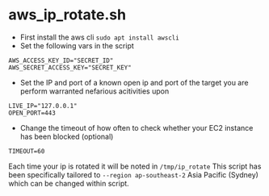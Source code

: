 # aws_ip_rotate.sh

* First install the aws cli `sudo apt install awscli`
* Set the following vars in the script
```
AWS_ACCESS_KEY_ID="SECRET_ID"
AWS_SECRET_ACCESS_KEY="SECRET_KEY"
```
* Set the IP and port of a known open ip and port of the target you are perform warranted nefarious acitivities upon
```
LIVE_IP="127.0.0.1" 
OPEN_PORT=443     
```
* Change the timeout of how often to check whether your EC2 instance has been blocked (optional)
```
TIMEOUT=60
```

Each time your ip is rotated it will be noted in `/tmp/ip_rotate`
This script has been specifically tailored to `--region ap-southeast-2` Asia Pacific (Sydney) which can be changed within script.
